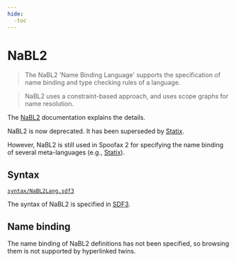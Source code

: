 ```yaml
---
hide:
  -toc
---
```


# NaBL2

> The NaBL2 'Name Binding Language' supports the specification of name binding
and type checking rules of a language.

> NaBL2 uses a constraint-based approach, and uses scope graphs for name resolution.

The [NaBL2] documentation explains the details.

NaBL2 is now deprecated. It has been superseded by [Statix].

However, NaBL2 is still used in Spoofax 2 for specifying the name binding of several meta-languages
(e.g., [Statix]).

## Syntax

[`syntax/NaBL2Lang.sdf3`](syntax/NaBL2Lang.sdf3.md)

The syntax of NaBL2 is specified in [SDF3].

## Name binding

The name binding of NaBL2 definitions has not been specified,
so browsing them is not supported by hyperlinked twins.

[NaBL]: https://www.metaborg.org/en/latest/source/langdev/meta/lang/nabl2/nabl.html
[NaBL2]: https://www.metaborg.org/en/latest/source/langdev/meta/lang/nabl2/index.html
[SDF3]: https://spoofax.dev/references/sdf3/
[Statix]: https://spoofax.dev/references/statix/
